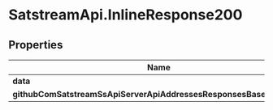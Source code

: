 # SatstreamApi.InlineResponse200

## Properties
Name | Type | Description | Notes
------------ | ------------- | ------------- | -------------
**data** | [**ResponsesGetAddressBalance**](ResponsesGetAddressBalance.md) |  | [optional] 
**githubComSatstreamSsApiServerApiAddressesResponsesBaseResponse** | [**GithubComSatstreamSsApiServerApiAddressesResponsesBaseResponse**](GithubComSatstreamSsApiServerApiAddressesResponsesBaseResponse.md) |  | [optional] 


